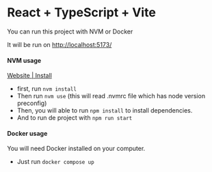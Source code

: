 # React + TypeScript + Vite
You can run this project with NVM or Docker

It will be run on [http://localhost:5173/](http://localhost:5173/)

#### NVM usage
[Website | Install ](https://github.com/nvm-sh/nvm/blob/master/README.md#installing-and-updating)

- first, run ```nvm install```
- Then run ```nvm use``` (this will read .nvmrc file which has node version preconfig)
- Then, you will able to run ```npm install``` to install dependencies.
- And to run de project with ```npm run start```


#### Docker usage

You will need Docker installed on your computer.
- Just run ```docker compose up```

